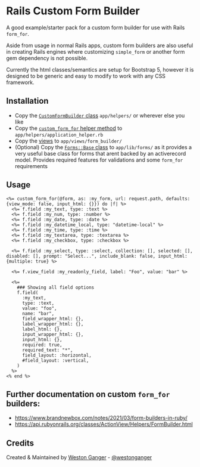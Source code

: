 # Rails Custom Form Builder

A good example/starter pack for a custom form builder for use with Rails `form_for`.

Aside from usage in normal Rails apps, custom form builders are also useful in creating Rails engines where customizing `simple_form` or another form gem dependency is not possible.

Currently the html classes/semantics are setup for Bootstrap 5, however it is designed to be generic and easy to modify to work with any CSS framework.

## Installation

- Copy the [`CustomFormBuilder` class](./helpers/custom_form_builder.rb) `app/helpers/` or wherever else you like
- Copy the [`custom_form_for` helper method](./helpers/application_helper.rb) to `app/helpers/application_helper.rb`
- Copy the [views](./views/) to `app/views/form_builder/`
- (Optional) Copy the [`Forms::Base` class](./forms/base.rb) to `app/lib/forms/` as it provides a very useful base class for forms that arent backed by an activerecord model. Provides required features for validations and some `form_for` requirements

## Usage

```erb
<%= custom_form_for(@form, as: :my_form, url: request.path, defaults: {view_mode: false, input_html: {}}) do |f| %>
  <%= f.field :my_text, type: :text %>
  <%= f.field :my_num, type: :number %>
  <%= f.field :my_date, type: :date %>
  <%= f.field :my_datetime_local, type: "datetime-local" %>
  <%= f.field :my_time, type: :time %>
  <%= f.field :my_textarea, type: :textarea %>
  <%= f.field :my_checkbox, type: :checkbox %>

  <%= f.field :my_select, type: :select, collection: [], selected: [], disabled: [], prompt: "Select...", include_blank: false, input_html: {multiple: true} %>

  <%= f.view_field :my_readonly_field, label: "Foo", value: "bar" %>

  <%=
    ### Showing all field options
    f.field(
      :my_text,
      type: :text,
      value: "foo",
      name: "bar",
      field_wrapper_html: {},
      label_wrapper_html: {},
      label_html: {},
      input_wrapper_html: {},
      input_html: {},
      required: true,
      required_text: "*",
      field_layout: :horizontal,
      #field_layout: :vertical,
    )
  %>
<% end %>
```

## Further documentation on custom `form_for` builders:
- https://www.brandnewbox.com/notes/2021/03/form-builders-in-ruby/
- https://api.rubyonrails.org/classes/ActionView/Helpers/FormBuilder.html

## Credits

Created & Maintained by [Weston Ganger](https://westonganger.com) - [@westonganger](https://github.com/westonganger)
